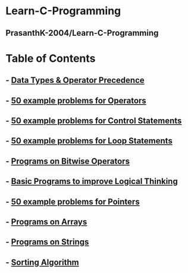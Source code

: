 # Learn-C-Programming
PrasanthK-2004/Learn-C-Programming
---

# Table of Contents


## - [Data Types & Operator Precedence](Data%20types%20&%20Operator%20Precedence.md)
## - [50 example problems for Operators](Operators.md)
## - [50 example problems for Control Statements](Control%20Statements.md)
## - [50 example problems for Loop Statements](Loop_Statements.md)
## - [Programs on Bitwise Operators](Bitwise%20Operators.md)
## - [Basic Programs to improve Logical Thinking](Basic%20Programs.md)
## - [50 example problems for Pointers](Pointers.md)
## - [Programs on Arrays](Arrays.md)
## - [Programs on Strings](Strings.md)
## - [Sorting Algorithm](Sorting.md)
